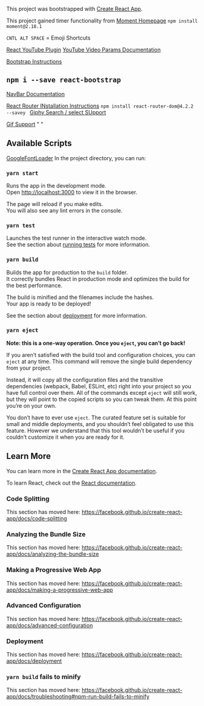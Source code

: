 This project was bootstrapped with [Create React App](https://github.com/facebook/create-react-app).

This project gained timer functionality from [Moment Homepage](`https://momentjs.com/`)  `npm install moment@2.18.1`

`CNTL ALT SPACE` = Emoji Shortcuts

[React YouTube Plugin]('https://github.com/tjallingt/react-youtube')
[YouTube Video Params Documentation]('https://developers.google.com/youtube/player_parameters')

[Bootstrap Instructions]('https://create-react-app.dev/docs/adding-bootstrap/')
  ## `npm i --save react-bootstrap`
[NavBar Documentation]('https://react-bootstrap.github.io/components/navbar/')

[React Router INstallation Instructions]('https://www.learnhowtoprogram.com/react/react-fundamentals/library-feature-react-router-ebd18e8a-dc7f-4daa-a629-54933a118d74')  `npm install react-router-dom@4.2.2 --savey
`
[Giphy Search / select SUpport]('https://www.npmjs.com/package/react-giphy-select')

[Gif Support]('https://www.npmjs.com/package/react-gif-player') "  <GifPlayer gif={scream} still={scream} />"
## Available Scripts

[GoogleFontLoader]('https://www.npmjs.com/package/react-google-font-loader')
In the project directory, you can run:

### `yarn start`

Runs the app in the development mode.<br />
Open [http://localhost:3000](http://localhost:3000) to view it in the browser.

The page will reload if you make edits.<br />
You will also see any lint errors in the console.

### `yarn test`

Launches the test runner in the interactive watch mode.<br />
See the section about [running tests](https://facebook.github.io/create-react-app/docs/running-tests) for more information.

### `yarn build`

Builds the app for production to the `build` folder.<br />
It correctly bundles React in production mode and optimizes the build for the best performance.

The build is minified and the filenames include the hashes.<br />
Your app is ready to be deployed!

See the section about [deployment](https://facebook.github.io/create-react-app/docs/deployment) for more information.

### `yarn eject`

**Note: this is a one-way operation. Once you `eject`, you can’t go back!**

If you aren’t satisfied with the build tool and configuration choices, you can `eject` at any time. This command will remove the single build dependency from your project.

Instead, it will copy all the configuration files and the transitive dependencies (webpack, Babel, ESLint, etc) right into your project so you have full control over them. All of the commands except `eject` will still work, but they will point to the copied scripts so you can tweak them. At this point you’re on your own.

You don’t have to ever use `eject`. The curated feature set is suitable for small and middle deployments, and you shouldn’t feel obligated to use this feature. However we understand that this tool wouldn’t be useful if you couldn’t customize it when you are ready for it.

## Learn More

You can learn more in the [Create React App documentation](https://facebook.github.io/create-react-app/docs/getting-started).

To learn React, check out the [React documentation](https://reactjs.org/).

### Code Splitting

This section has moved here: https://facebook.github.io/create-react-app/docs/code-splitting

### Analyzing the Bundle Size

This section has moved here: https://facebook.github.io/create-react-app/docs/analyzing-the-bundle-size

### Making a Progressive Web App

This section has moved here: https://facebook.github.io/create-react-app/docs/making-a-progressive-web-app

### Advanced Configuration

This section has moved here: https://facebook.github.io/create-react-app/docs/advanced-configuration

### Deployment

This section has moved here: https://facebook.github.io/create-react-app/docs/deployment

### `yarn build` fails to minify

This section has moved here: https://facebook.github.io/create-react-app/docs/troubleshooting#npm-run-build-fails-to-minify
